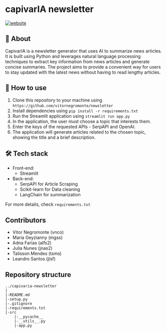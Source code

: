 # capivarIA newsletter

[![website](https://img.shields.io/badge/Check_the_website-0D1117?style=for-the-badge&logo=Streamlit&logoColor=FF4B4B)](https://geraianews.streamlit.app/)

## 🌱 About
CapivarIA is a newsletter generator that uses AI to summarize news articles. It is built using Python and leverages natural language processing techniques to extract key information from news articles and generate concise summaries. The project aims to provide a convenient way for users to stay updated with the latest news without having to read lengthy articles.

## 🔎 How to use

1. Clone this repository to your machine using `https://github.com/vitornegromonte/newsletter`
2. Install dependencies using `pip install -r requirements.txt`
3. Run the Streamlit application using `streamlit run app.py`
4. In the application, the user must choose a topic that interests them.
5. Enter the keys of the requested APIs - SerpAPI and OpenAI.
6. The application will generate articles related to the chosen topic, showing the title and a brief description.

## 🛠️ Tech stack

- Front-end: 
    - Streamlit
- Back-end:
    - SerpAPI for Article Scraping
    - Scikit-learn for Data cleaning
    - LangChain for summarization

For more details, check ``requirements.txt``

## Contributors
- Vitor Negromonte (vnco)
- Maria Geyzianny (mgss)
- Adna Farias (alfs2)
- Julia Nunes (jnas2)
- Talisson Mendes (tsms)
- Leandro Santos (jlsf)

## Repository structure

```
../capivaria-newsletter
|
|-README.md
|-setup.py
|-.gitignore
|-requirements.txt
|-src
    |-__pycache__
    |-__utils__.py
    |-app.py
    
```
